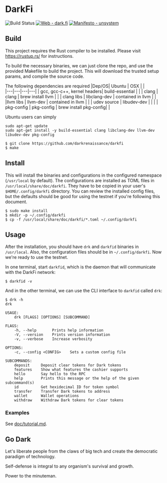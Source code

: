 # DarkFi

![Build Status](https://github.com/darkrenaissance/darkfi/actions/workflows/rust-build.yml/badge.svg)
[![Web - dark.fi](https://img.shields.io/badge/Web-dark.fi-lightgrey?logo=firefox-browser&logoColor=white)](https://dark.fi)
[![Manifesto - unsystem](https://img.shields.io/badge/Manifesto-unsystem-lightgrey?logo=firefox-browser&logoColor=white)](https://lists.dyne.org/lurker/message/20211021.123016.3dccaf0c.en.html)

## Build

This project requires the Rust compiler to be installed. Please visit https://rustup.rs/ for instructions.

To build the necessary binaries, we can just clone the repo, and use
the provided Makefile to build the project. This will download the
trusted setup params, and compile the source code.

The following dependencies are required
|Dep/OS| Ubuntu | OSX  |   |  
|---|---|---|---|
| gcc, gcc-c++, kernel headers|  build-essential |  |
| clang |  clang | brew install llvm  |   |
| clang libs |  libclang-dev |  contained in llvm |   | 
|llvm libs |  llvm-dev | contained in llvm  | |
| udev source |  libudev-dev |   | |
| pkg-config |  pkg-config | brew install pkg-config| |

Ubuntu users can simply
```
sudo apt-get update
sudo apt-get install -y build-essential clang libclang-dev llvm-dev libudev-dev pkg-config
```


```
$ git clone https://github.com/darkrenaissance/darkfi
$ make
```

## Install

This will install the binaries and configurations in the configured
namespace (`/usr/local` by default). The configurations are installed
as TOML files in `/usr/local/share/doc/darkfi`. They have to be copied
in your user's `$HOME/.config/darkfi` directory. You can review the
installed config files, but the defaults should be good for using
the testnet if you're following this document.

```
$ sudo make install
$ mkdir -p ~/.config/darkfi
$ cp -f /usr/local/share/doc/darkfi/*.toml ~/.config/darkfi
```

## Usage

After the installation, you should have `drk` and `darkfid`
binaries in `/usr/local`. Also, the configuration files should be in
`~/.config/darkfi`. Now we're ready to use the testnet.

In one terminal, start `darkfid`, which is the daemon that will
communicate with the DarkFi network:

```
$ darkfid -v
```

And in the other terminal, we can use the CLI interface to `darkfid`
called `drk`:

```
$ drk -h
drk

USAGE:
    drk [FLAGS] [OPTIONS] [SUBCOMMAND]

FLAGS:
    -h, --help       Prints help information
    -V, --version    Prints version information
    -v, --verbose    Increase verbosity

OPTIONS:
    -c, --config <CONFIG>    Sets a custom config file

SUBCOMMANDS:
    deposit     Deposit clear tokens for Dark tokens
    features    Show what features the cashier supports
    hello       Say hello to the RPC
    help        Prints this message or the help of the given subcommand(s)
    id          Get hexidecimal ID for token symbol
    transfer    Transfer Dark tokens to address
    wallet      Wallet operations
    withdraw    Withdraw Dark tokens for clear tokens
```

### Examples

See [doc/tutorial.md](doc/tutorial.md).

## Go Dark

Let's liberate people from the claws of big tech and create the
democratic paradigm of technology.

Self-defense is integral to any organism's survival and growth.

Power to the minuteman.
